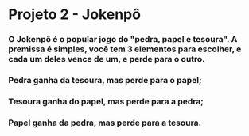 # Projeto 2 - Jokenpô

### O Jokenpô é o popular jogo do "pedra, papel e tesoura". A premissa é simples, você tem 3 elementos para escolher, e cada um deles vence de um, e perde para o outro.
### Pedra ganha da tesoura, mas perde para o papel;
### Tesoura ganha do papel, mas perde para a pedra;
### Papel ganha da pedra, mas perde para a tesoura.